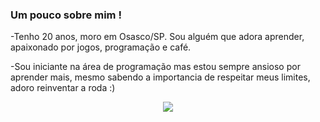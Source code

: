 ### Um pouco sobre mim !

-Tenho 20 anos, moro em Osasco/SP. Sou alguém que adora aprender, apaixonado por jogos, programação e café. 

-Sou iniciante na área de programação mas estou sempre ansioso por aprender mais, mesmo sabendo a importancia de respeitar meus limites, adoro reinventar a roda :)

<p align="center">
  <img src="https://i.imgur.com/DnUrCmL.gif">
